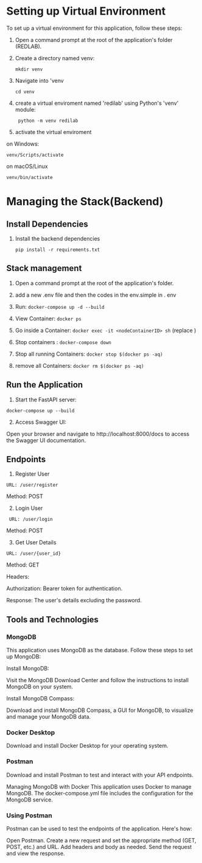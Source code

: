 

# Setting up Virtual Environment
To set up a virtual environment for this application, follow these steps:

1. Open a command prompt at the root of the application's folder (REDLAB).
2. Create a directory named venv:

    `mkdir venv`

3. Navigate into 'venv

    `cd venv`

4. create a virtual enviroment named 'redilab' using Python's 'venv' module: 

    ` python -m venv redilab`

5. activate the virtual enviroment 

on Windows:

`venv/Scripts/activate`

on macOS/Linux

`venv/bin/activate`

# Managing the Stack(Backend)
## Install Dependencies

1. Install the backend dependencies

    `pip install -r requirements.txt`


## Stack management

1. Open a command prompt at the root of the application's folder.

2. add a new .env file and then the codes in the env.simple in . env
3. Run: `docker-compose up -d --build`
3. View Container: `docker ps`

4. Go inside a Container: `docker exec -it <nodeContainerID> sh` (replace <nodeContainerID>)
5. Stop containers : `docker-compose down`
6. Stop all running Containers: `docker stop $(docker ps -aq)`
7. remove all Containers: `docker rm $(docker ps -aq)`

## Run the Application

1. Start the FastAPI server:

  `docker-compose up --build`

2. Access Swagger UI:

Open your browser and navigate to http://localhost:8000/docs to access the Swagger UI documentation.

## Endpoints

1. Register User

`URL: /user/register`

Method: POST

2. Login User

 ` URL: /user/login`

Method: POST

3. Get User Details

`URL: /user/{user_id}`

 Method: GET

Headers:

Authorization: Bearer token for authentication.

 Response: The user's details excluding the password.
## Tools and Technologies
### MongoDB

This application uses MongoDB as the database. Follow these steps to set up MongoDB:

Install MongoDB:

Visit the MongoDB Download Center and follow the instructions to install MongoDB on your system.

Install MongoDB Compass:

Download and install MongoDB Compass, a GUI for MongoDB, to visualize and manage your MongoDB data.

### Docker Desktop

Download and install Docker Desktop for your operating system.

### Postman

Download and install Postman to test and interact with your API endpoints.

Managing MongoDB with Docker
This application uses Docker to manage MongoDB. The docker-compose.yml file includes the configuration for the MongoDB service.

### Using Postman
Postman can be used to test the endpoints of the application. Here's how:

Open Postman.
Create a new request and set the appropriate method (GET, POST, etc.) and URL.
Add headers and body as needed.
Send the request and view the response.
